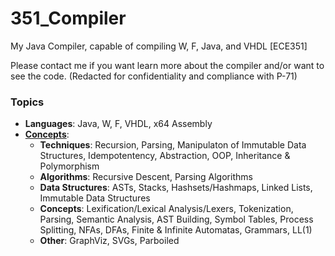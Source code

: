 # 351_Compiler
My Java Compiler, capable of compiling W, F, Java, and VHDL [ECE351]

Please contact me if you want learn more about the compiler and/or want to see the code.
(Redacted for confidentiality and compliance with P-71)

### Topics

- **Languages**: Java, W, F, VHDL, x64 Assembly
- <ins>**Concepts**</ins>:
  - **Techniques**: Recursion, Parsing, Manipulaton of Immutable Data Structures, Idempotentency, Abstraction, OOP, Inheritance & Polymorphism
  - **Algorithms**: Recursive Descent, Parsing Algorithms
  - **Data Structures**: ASTs, Stacks, Hashsets/Hashmaps, Linked Lists, Immutable Data Structures
  - **Concepts**: Lexification/Lexical Analysis/Lexers, Tokenization, Parsing, Semantic Analysis, AST Building, Symbol Tables, Process Splitting, NFAs, DFAs, Finite & Infinite Automatas, Grammars, LL(1)
  - **Other**: GraphViz, SVGs, Parboiled
